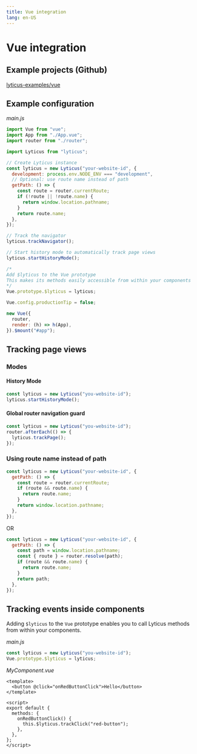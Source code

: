 ```yaml
---
title: Vue integration
lang: en-US
---
```


# Vue integration

## Example projects (Github)

[lyticus-examples/vue](https://github.com/lyticus/examples/tree/master/vue)

## Example configuration

_main.js_

```javascript
import Vue from "vue";
import App from "./App.vue";
import router from "./router";

import Lyticus from "lyticus";

// Create Lyticus instance
const lyticus = new Lyticus("your-website-id", {
  development: process.env.NODE_ENV === "development",
  // Optional: use route name instead of path
  getPath: () => {
    const route = router.currentRoute;
    if (!route || !route.name) {
      return window.location.pathname;
    }
    return route.name;
  },
});

// Track the navigator
lyticus.trackNavigator();

// Start history mode to automatically track page views
lyticus.startHistoryMode();

/*
Add $lyticus to the Vue prototype
This makes its methods easily accessible from within your components
*/
Vue.prototype.$lyticus = lyticus;

Vue.config.productionTip = false;

new Vue({
  router,
  render: (h) => h(App),
}).$mount("#app");
```

## Tracking page views

### Modes

#### History Mode

```javascript
const lyticus = new Lyticus("you-website-id");
lyticus.startHistoryMode();
```

#### Global router navigation guard

```javascript
const lyticus = new Lyticus("you-website-id");
router.afterEach(() => {
  lyticus.trackPage();
});
```

### Using route name instead of path

```javascript
const lyticus = new Lyticus("your-website-id", {
  getPath: () => {
    const route = router.currentRoute;
    if (route && route.name) {
      return route.name;
    }
    return window.location.pathname;
  },
});
```

OR

```javascript
const lyticus = new Lyticus("your-website-id", {
  getPath: () => {
    const path = window.location.pathname;
    const { route } = router.resolve(path);
    if (route && route.name) {
      return route.name;
    }
    return path;
  },
});
```

## Tracking events inside components

Adding `$lyticus` to the `Vue` prototype enables you to call Lyticus methods from within your components.

_main.js_

```javascript
const lyticus = new Lyticus("you-website-id");
Vue.prototype.$lyticus = lyticus;
```

_MyComponent.vue_

```vue
<template>
  <button @click="onRedButtonClick">Hello</button>
</template>

<script>
export default {
  methods: {
    onRedButtonClick() {
      this.$lyticus.trackClick("red-button");
    },
  },
};
</script>
```
